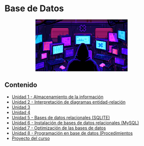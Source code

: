 # Base de Datos

<div align=center>
<img src="../extras/pixel-jeff-matrix-s.gif" alt="me" width="60%">
</div>

## Contenido
- [Unidad 1 - Almacenamiento de la información](https://github.com/Chugani05/base-datos/tree/main/unidad%201)
- [Unidad 2 - Interpretación de diagramas entidad-relación](https://github.com/Chugani05/base-datos/tree/main/unidad%202)
- [Unidad 3](https://github.com/Chugani05/base-datos/tree/main/unidad%203)
- [Unidad 4](https://github.com/Chugani05/base-datos/tree/main/unidad%204)
- [Unidad 5 - Bases de datos relacionales (SQLITE)](https://github.com/Chugani05/base-datos/tree/main/unidad%205)
- [Unidad 6 - Instalación de bases de datos relacionales (MySQL)](https://github.com/Chugani05/base-datos/tree/main/unidad%206)
- [Unidad 7 - Optimización de las bases de datos](https://github.com/Chugani05/base-datos/tree/main/unidad%207)
- [Unidad 8 - Programación en base de datos (Procedimientos](https://github.com/Chugani05/base-datos/tree/main/unidad%208)
- [Proyecto del curso](https://github.com/Chugani05/1-DAW/tree/main/BAE/proyecto)